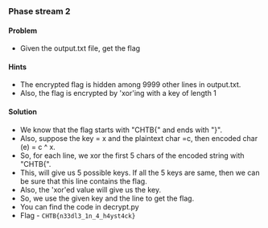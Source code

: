 ### Phase stream 2

#### Problem

- Given the output.txt file, get the flag

#### Hints

- The encrypted flag is hidden among 9999 other lines in output.txt.
- Also, the flag is encrypted by 'xor'ing with a key of length 1

#### Solution

- We know that the flag starts with "CHTB{" and ends with "}".
- Also, suppose the key = x and the plaintext char =c, then encoded char (e) = c ^ x.
- So, for each line, we xor the first 5 chars of the encoded string with "CHTB{".
- This, will give us 5 possible keys. If all the 5 keys are same, then we can be sure that this line contains the flag.
- Also, the 'xor'ed value will give us the key.
- So, we use the given key and the line to get the flag.
- You can find the code in decrypt.py
- Flag - `CHTB{n33dl3_1n_4_h4yst4ck}`
